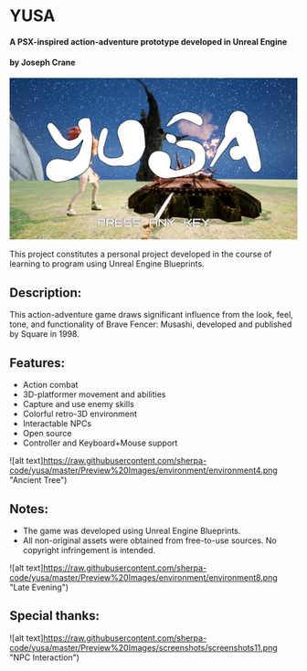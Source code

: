 # YUSA
#### A PSX-inspired action-adventure prototype developed in Unreal Engine
#### by Joseph Crane

![alt text](https://raw.githubusercontent.com/sherpa-code/yusa/master/Preview%20Images/misc/titleScreenSample.png "YUSA Title Screen")

This project constitutes a personal project developed in the course of learning to program using Unreal Engine Blueprints.

## Description:
This action-adventure game draws significant influence from the look, feel, tone, and functionality of Brave Fencer: Musashi, developed and published by Square in 1998.

## Features:
- Action combat
- 3D-platformer movement and abilities
- Capture and use enemy skills
- Colorful retro-3D environment
- Interactable NPCs
- Open source
- Controller and Keyboard+Mouse support

![alt text]https://raw.githubusercontent.com/sherpa-code/yusa/master/Preview%20Images/environment/environment4.png "Ancient Tree")

## Notes:
- The game was developed using Unreal Engine Blueprints.
- All non-original assets were obtained from free-to-use sources. No copyright infringement is intended.

![alt text]https://raw.githubusercontent.com/sherpa-code/yusa/master/Preview%20Images/environment/environment8.png "Late Evening")

## Special thanks:

![alt text]https://raw.githubusercontent.com/sherpa-code/yusa/master/Preview%20Images/screenshots/screenshots11.png "NPC Interaction")

